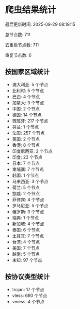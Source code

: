 # 爬虫结果统计

最后更新时间: 2025-09-29 08:19:15

总节点数: 711

去重后节点数: 711

重复节点数: 0

## 按国家区域统计

- 澳大利亚: 5 个节点
- 比利时: 5 个节点
- 巴西: 4 个节点
- 加拿大: 3 个节点
- 中国: 2 个节点
- 德国: 14 个节点
- 西班牙: 217 个节点
- 芬兰: 1 个节点
- 法国: 257 个节点
- 英国: 2 个节点
- 香港: 8 个节点
- 印度尼西亚: 2 个节点
- 印度: 23 个节点
- 日本: 7 个节点
- 柬埔寨: 7 个节点
- 韩国: 1 个节点
- 马来西亚: 3 个节点
- 荷兰: 5 个节点
- 挪威: 2 个节点
- 菲律宾: 4 个节点
- 罗马尼亚: 5 个节点
- 俄罗斯: 3 个节点
- 瑞典: 1 个节点
- 新加坡: 4 个节点
- 泰国: 6 个节点
- 土耳其: 7 个节点
- 台湾: 4 个节点
- 美国: 7 个节点
- 越南: 5 个节点
- 未知: 97 个节点

## 按协议类型统计

- trojan: 17 个节点
- vless: 690 个节点
- vmess: 4 个节点
